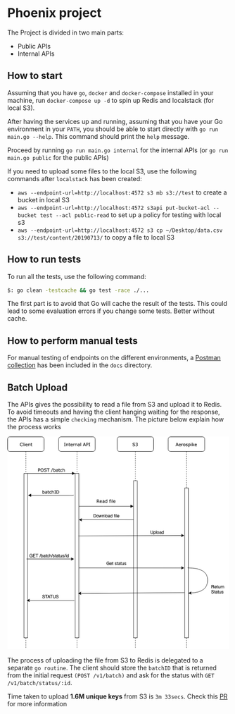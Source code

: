# Phoenix project

The Project is divided in two main parts:

- Public APIs
- Internal APIs

## How to start

Assuming that you have `go`, `docker` and `docker-compose` installed in your machine, run `docker-compose up -d` to spin up Redis and localstack (for local S3).

After having the services up and running, assuming that you have your Go environment in your `PATH`, you should be able to start directly with `go run main.go --help`. This command should print the `help` message.

Proceed by running `go run main.go internal` for the internal APIs (or `go run main.go public` for the public APIs)

If you need to upload some files to the local S3, use the following commands after `localstack` has been created:

- `aws --endpoint-url=http://localhost:4572 s3 mb s3://test` to create a bucket in local S3
- `aws --endpoint-url=http://localhost:4572 s3api put-bucket-acl --bucket test --acl public-read` to set up a policy for testing with local s3
- `aws --endpoint-url=http://localhost:4572 s3 cp ~/Desktop/data.csv s3://test/content/20190713/` to copy a file to local S3

## How to run tests

To run all the tests, use the following command:

```bash
$: go clean -testcache && go test -race ./...
```

The first part is to avoid that Go will cache the result of the tests. This could lead to some evaluation errors
if you change some tests. Better without cache.

## How to perform manual tests

For manual testing of endpoints on the different environments, a [Postman collection](docs/postman/Phoenix.postman_collection.json) has been included in the `docs` directory.

## Batch Upload

The APIs gives the possibility to read a file from S3 and upload it to Redis. To avoid timeouts and having the client hanging waiting for the response, the APIs has a simple `checking` mechanism. The picture below explain how the process works

![](/docs/images/batch_upload.png)

The process of uploading the file from S3 to Redis is delegated to a separate `go routine`. The client should store the `batchID` that is returned from the initial request `(POST /v1/batch)` and ask for the status with `GET /v1/batch/status/:id`.

Time taken to upload **1.6M unique keys** from S3 is `3m 33secs`. Check this [PR](https://github.com/rtlnl/phoenix/pull/5) for more information
